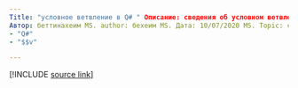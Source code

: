 ```yaml
---
Title: "условное ветвление в Q# " Описание: сведения об условном ветвлении и операторе "If" в Q# языке программирования.
Автор: беттинахеим MS. author: бехеим MS. Дата: 10/07/2020 MS. Topic: статья UID: Microsoft. тактов. кшарп. кондитионалбранчинг No-Loc:
- "Q#"
- "$$v"

---
```


<!---
# Conditional branching in Q#
-->

[!INCLUDE [source link](~/includes/qsharp-language/Specifications/Language/2_Statements/ConditionalBranching.md)]

